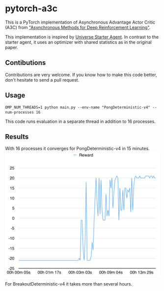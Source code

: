 # pytorch-a3c

This is a PyTorch implementation of Asynchronous Advantage Actor Critic (A3C) from ["Asynchronous Methods for Deep Reinforcement Learning"](https://arxiv.org/pdf/1602.01783v1.pdf).

This implementation is inspired by [Universe Starter Agent](https://github.com/openai/universe-starter-agent).
In contrast to the starter agent, it uses an optimizer with shared statistics as in the original paper.

## Contibutions

Contributions are very welcome. If you know how to make this code better, don't hesitate to send a pull request.

## Usage
```
OMP_NUM_THREADS=1 python main.py --env-name "PongDeterministic-v4" --num-processes 16
```

This code runs evaluation in a separate thread in addition to 16 processes.

## Results

With 16 processes it converges for PongDeterministic-v4 in 15 minutes.
![PongDeterministic-v4](images/PongReward.png)

For BreakoutDeterministic-v4 it takes more than several hours.

